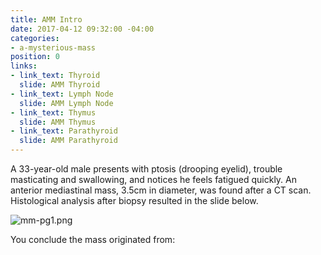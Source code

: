```yaml
---
title: AMM Intro
date: 2017-04-12 09:32:00 -04:00
categories:
- a-mysterious-mass
position: 0
links:
- link_text: Thyroid
  slide: AMM Thyroid
- link_text: Lymph Node
  slide: AMM Lymph Node
- link_text: Thymus
  slide: AMM Thymus
- link_text: Parathyroid
  slide: AMM Parathyroid
---
```


A 33-year-old male presents with ptosis (drooping eyelid), trouble masticating and swallowing, and notices he feels fatigued quickly. An anterior mediastinal mass, 3.5cm in diameter, was found after a CT scan. Histological analysis after biopsy resulted in the slide below.

![mm-pg1.png](/uploads/mm-pg1.png)

You conclude the mass originated from:
